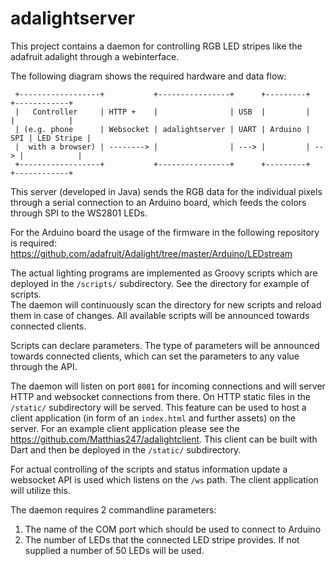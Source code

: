 adalightserver
==============

This project contains a daemon for controlling RGB LED stripes like
the adafruit adalight through a webinterface.

The following diagram shows the required hardware and data flow:

~~~~
 +------------------+           +----------------+      +---------+     +------------+
 |   Controller     | HTTP +    |                | USB  |         |     |            |
 | (e.g. phone      | Websocket | adalightserver | UART | Arduino | SPI | LED Stripe |
 |  with a browser) | --------> |                | ---> |         | --> |            |
 +------------------+           +----------------+      +---------+     +------------+
~~~~

This server (developed in Java) sends the RGB data for the individual pixels
through a serial connection to an Arduino board, which feeds the colors through
SPI to the WS2801 LEDs.

For the Arduino board the usage of the firmware in the following repository is
required: https://github.com/adafruit/Adalight/tree/master/Arduino/LEDstream

The actual lighting programs are implemented as Groovy scripts which are
deployed in the `/scripts/` subdirectory. See the directory for example of
scripts.  
The daemon will continuously scan the directory for new scripts and reload them
in case of changes. All available scripts will be announced towards connected
clients.

Scripts can declare parameters. The type of parameters will be announced towards
connected clients, which can set the parameters to any value through the API.

The daemon will listen on port `8081` for incoming connections and will server
HTTP and websocket connections from there. On HTTP static files in the
`/static/` subdirectory will be served. This feature can be used to host a
client application (in form of an `index.html` and further assets) on the
server. For an example client application please see the
https://github.com/Matthias247/adalightclient. This client can be built with
Dart and then be deployed in the `/static/` subdirectory.

For actual controlling of the scripts and status information update a websocket
API is used which listens on the `/ws` path. The client application will utilize
this.

The daemon requires 2 commandline parameters:

1. The name of the COM port which should be used to connect to Arduino
2. The number of LEDs that the connected LED stripe provides. If not supplied a
   number of 50 LEDs will be used.
